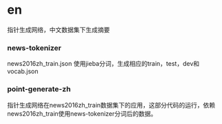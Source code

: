 # en 
指针生成网络，中文数据集下生成摘要

### news-tokenizer
news2016zh_train.json 使用jieba分词，生成相应的train，test，dev和vocab.json


### point-generate-zh
指针生成网络在news2016zh_train数据集下的应用，这部分代码的运行，依赖news2016zh_train使用news-tokenizer分词后的数据。



